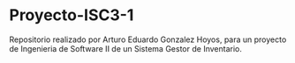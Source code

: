 # Proyecto-ISC3-1
Repositorio realizado por Arturo Eduardo Gonzalez Hoyos, para un proyecto de Ingenieria de Software II de un Sistema Gestor de Inventario.
